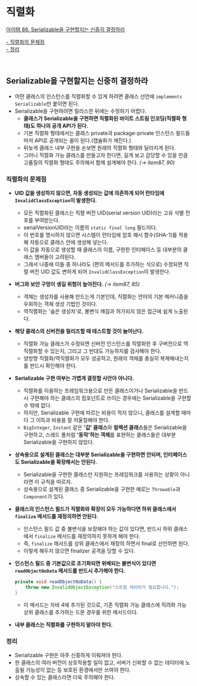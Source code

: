 # 직렬화

[아이템 86. Serializable을 구현할지는 신중히 결정하라](#serializable을-구현할지는-신중히-결정하라)  

[- 직렬화의 문제점](#직렬화의-문제점)    
[- 정리](#정리)    

<br>

## Serializable을 구현할지는 신중히 결정하라
- 어떤 클래스의 인스턴스를 직렬화할 수 있게 하려면 클래스 선언에 `implements Serializable`만 붙이면 된다.
- Serializable을 구현하려면 릴리스한 뒤에는 수정하기 어렵다.
  - **클래스가 Serializable을 구현하면 직렬화된 바이트 스트림 인코딩(직렬화 형태)도 하나의 공개 API가 된다.**
  - 기본 직렬화 형태에서는 클래스 private과 package-private 인스턴스 필드들마저 API로 공개되는 꼴이 된다.(캡슐화가 깨진다.)
  - 뒤늦게 클래스 내부 구현을 손보면 원래의 직렬화 형태와 달라지게 된다.
  - 그러니 직렬화 가능 클래스를 만들고자 한다면, 길게 보고 감당할 수 있을 만큼 고품질의 직렬화 형태도 주의해서 함께 설계해야 한다. _(→ item87, 90)_

### 직렬화의 문제점
- **UID 값을 생성하지 않으면, 자동 생성되는 값에 의존하게 되어 런타임에 `InvalidClassException`이 발생한다.**
  - 모든 직렬화된 클래스는 직렬 버전 UID(serial version UID)라는 고유 식별 전호를 부여받는다.
  - serialVersionUID라는 이름의 `static final long` 필드이다.
  - 이 번호를 명시하지 않으면 시스템이 런타임에 암호 해시 함수(SHA-1)를 적용해 자동으로 클래스 안에 생성해 넣는다.
  - 이 값을 자동으로 생성할 때 클래스의 이름, 구현한 인터페이스 등 대부분의 클래스 멤버들이 고려된다.
  - 그래서 나중에 이들 중 하나라도 (편의 메서드를 추가하는 식으로) 수정되면 직렬 버전 UID 값도 변하게 되어 `InvalidClassException`이 발생한다.

- **버그와 보안 구멍이 생길 위험이 높아진다.** _(→ item87, 85)_
    - 객체는 생성자를 사용해 만드는게 기본인데, 직렬화는 언어의 기본 메커니즘을 우회하는 객체 생성 기법인 것이다.
    - 역직렬화는 '숨은 생성자'로, 불변식 깨짐과 허가되지 않은 접근에 쉽게 노출된다.

- **해당 클래스의 신버전을 릴리즈할 때 테스트할 것이 늘어난다.**
  - 직렬화 가능 클래스가 수정되면 신버전 인스턴스를 직렬화한 후 구버전으로 역직렬화할 수 있는지, 그리고 그 반대도 가능하지를 검사해야 한다. 
  - 양방향 직렬화/역직렬화가 모두 성공하고, 원래의 객체를 충실히 복제해내는지를 반드시 확인해야 한다.

- **Serializable 구현 여부는 가볍게 결정할 사안아 아니다.**
  - 직렬화를 이용하는 프레임워크용으로 만든 클래스이거나 Serializable을 반드시 구현해야 하는 클래스의 컴포넌트로 쓰이는 경우에는 Serializable을 구현할 수 밖에 없다.  
  - 하지만, Serializable 구현에 따르는 비용이 적지 않으니, 클래스를 설계할 때마다 그 이득과 비용을 잘 저울질해야 한다.
  - `BigInteger`, `Instant` 같은 **'값' 클래스**와 **컬렉션 클래스**들은 Serializable을 구현하고, 스레드 풀처럼 **'동작'하는 객체**를 표현하는 클래스들은 대부분 Serializable을 구현하지 않았다.

- **상속용으로 설계된 클래스는 대부분 Serializable을 구현하면 안되며, 인터페이스도 Serializable을 확장해서는 안된다.**
  - Serializable을 구현한 클래스만 지원하는 프레임워크를 사용하는 상황이 아니라면 이 규칙을 따르자.
  - 상속용으로 설계된 클래스 중 Serializable을 구현한 예로는 `Throwable`과 `Component`가 있다.

- **클래스의 인스턴스 필드가 직렬화와 확장이 모두 가능하다면 하위 클래스에서 `finalize` 메서드를 재정의하면 안된다.**
  - 인스턴스 필드 값 중 불변식을 보장해야 하는 값이 있다면, 반드시 하위 클래스에서 `finalize` 메서드를 재정의하지 못하게 해야 한다.
  - 즉, `finalize` 메서드를 상위 클래스에서 재정의 하면서 final로 선언하면 된다.
  - 이렇게 해두지 않으면 finalizer 공격을 당할 수 있다.

- **인스턴스 필드 중 기본값으로 초기화되면 위배되는 불변식이 있다면 `readObjectNoData` 메서드를 반드시 추가해야 한다.**
    ```java
    private void readObjectNoData() {
        throw new InvalidObjectException("스트림 데이터가 필요합니다.");
    }
    ```
    - 이 메서드는 자바 4에 추가된 것으로, 기존 직렬화 가능 클래스에 직려화 가능 상위 클래스를 추가하는 드문 경우를 위한 메서드이다.
  
- **내부 클래스는 직렬화를 구현하지 말아야 한다.**

### 정리
- Serializable 구현은 아주 신중하게 이뤄져야 한다.
- 한 클래스의 여러 버전이 상호작용할 일이 없고, 서버가 신뢰할 수 없는 데이터에 노출될 가능성이 없는 등 보호된 환경에서만 쓰여야 한다.
- 상속할 수 있는 클래스라면 더욱 주의해야 한다.

<br>
